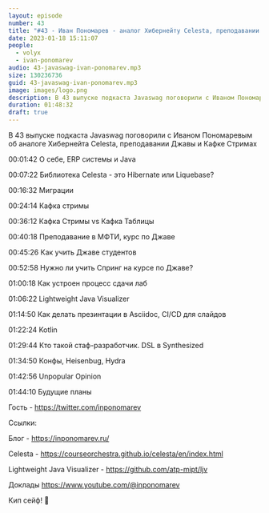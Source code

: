 ```yaml
---
layout: episode
number: 43
title: "#43 - Иван Пономарев - аналог Хибернейту Celesta, преподавании Джавы и Кафке Стримах"
date: 2023-01-18 15:11:07
people:
  - volyx
  - ivan-ponomarev
audio: 43-javaswag-ivan-ponomarev.mp3
size: 130236736
guid: 43-javaswag-ivan-ponomarev.mp3
image: images/logo.png
description: В 43 выпуске подкаста Javaswag поговорили с Иваном Пономаревым об аналоге Хибернейта Celesta, преподавании Джавы и Кафке Стримах
duration: 01:48:32
draft: true
---
```


В 43 выпуске подкаста Javaswag поговорили с Иваном Пономаревым об аналоге Хибернейта Celesta, преподавании Джавы и Кафке Стримах

00:01:42 О себе, ERP системы и Java

00:07:22 Библиотека Celesta - это Hibernate или Liquebase? 

00:16:32 Миграции

00:24:14 Кафка стримы

00:36:12 Кафка Стримы vs Кафка Таблицы

00:40:18 Преподавание в МФТИ, курс по Джаве

00:45:26 Как учить Джаве студентов

00:52:58 Нужно ли учить Спринг на курсе по Джаве?

01:00:18 Как устроен процесс сдачи лаб

01:06:22 Lightweight Java Visualizer 

01:14:50 Как делать презинтации в Asciidoc, CI/CD для слайдов

01:22:24 Kotlin

01:29:44 Кто такой стаф-разработчик. DSL в Synthesized

01:34:50 Конфы, Heisenbug, Hydra

01:42:56 Unpopular Opinion

01:44:10 Будущие планы


Гость - https://twitter.com/inponomarev

Ссылки:

Блог - https://inponomarev.ru/

Celesta - https://courseorchestra.github.io/celesta/en/index.html

Lightweight Java Visualizer - https://github.com/atp-mipt/ljv

Доклады https://www.youtube.com/@inponomarev

Кип сейф! 🖖


